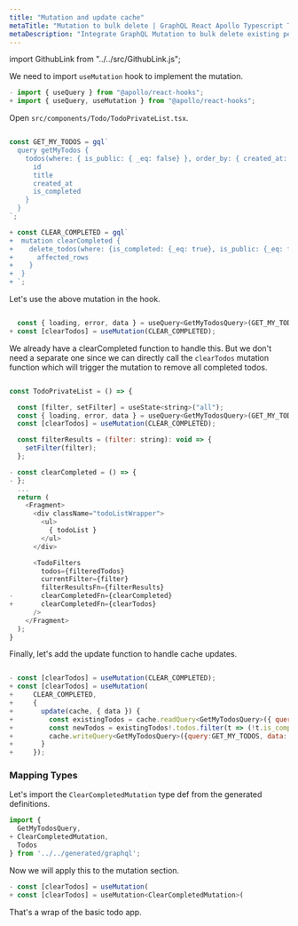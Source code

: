 ```yaml
---
title: "Mutation and update cache"
metaTitle: "Mutation to bulk delete | GraphQL React Apollo Typescript Tutorial"
metaDescription: "Integrate GraphQL Mutation to bulk delete existing personal todos. Update local cache after mutation using readQuery and writeQuery."
---
```


import GithubLink from "../../src/GithubLink.js";

We need to import `useMutation` hook to implement the mutation.

```javascript
- import { useQuery } from "@apollo/react-hooks";
+ import { useQuery, useMutation } from "@apollo/react-hooks";
```

Open `src/components/Todo/TodoPrivateList.tsx`.

<GithubLink link="https://github.com/hasura/graphql-engine/blob/master/community/learn/graphql-tutorials/tutorials/typescript-react-apollo/app-final/src/components/Todo/TodoPrivateList.tsx" text="src/components/Todo/TodoPrivateList.tsx" />

```javascript

const GET_MY_TODOS = gql`
  query getMyTodos {
    todos(where: { is_public: { _eq: false} }, order_by: { created_at: desc }) {
      id
      title
      created_at
      is_completed
    }
  }
`;

+ const CLEAR_COMPLETED = gql`
+  mutation clearCompleted {
+    delete_todos(where: {is_completed: {_eq: true}, is_public: {_eq: false}}){
+      affected_rows
+    }
+  }
+ `;

```

Let's use the above mutation in the hook.

```javascript

  const { loading, error, data } = useQuery<GetMyTodosQuery>(GET_MY_TODOS);
+ const [clearTodos] = useMutation(CLEAR_COMPLETED);

```

We already have a clearCompleted function to handle this. But we don't need a separate one since we can directly call the `clearTodos` mutation function which will trigger the mutation to remove all completed todos.

```javascript

const TodoPrivateList = () => {

  const [filter, setFilter] = useState<string>("all");
  const { loading, error, data } = useQuery<GetMyTodosQuery>(GET_MY_TODOS);
  const [clearTodos] = useMutation(CLEAR_COMPLETED);

  const filterResults = (filter: string): void => {
    setFilter(filter);
  };

- const clearCompleted = () => {
- };
  ...
  return (
    <Fragment>
      <div className="todoListWrapper">
        <ul>
          { todoList }
        </ul>
      </div>

      <TodoFilters
        todos={filteredTodos}
        currentFilter={filter}
        filterResultsFn={filterResults}
-       clearCompletedFn={clearCompleted}
+       clearCompletedFn={clearTodos}
      />
    </Fragment>
  );
}

```

Finally, let's add the update function to handle cache updates.

```javascript

- const [clearTodos] = useMutation(CLEAR_COMPLETED);
+ const [clearTodos] = useMutation(
+     CLEAR_COMPLETED, 
+     {
+       update(cache, { data }) {
+         const existingTodos = cache.readQuery<GetMyTodosQuery>({ query: GET_MY_TODOS });
+         const newTodos = existingTodos!.todos.filter(t => (!t.is_completed));
+         cache.writeQuery<GetMyTodosQuery>({query:GET_MY_TODOS, data: {todos: newTodos}});
+       }
+     });
```

### Mapping Types

Let's import the `ClearCompletedMutation` type def from the generated definitions.

```javascript
import { 
  GetMyTodosQuery,
+ ClearCompletedMutation,
  Todos
} from '../../generated/graphql';

```

Now we will apply this to the mutation section.

```javascript
- const [clearTodos] = useMutation(
+ const [clearTodos] = useMutation<ClearCompletedMutation>(
```

That's a wrap of the basic todo app.
